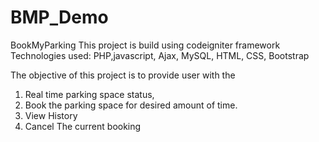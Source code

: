 # BMP_Demo
BookMyParking
This project is build using codeigniter framework
Technologies used: PHP,javascript, Ajax, MySQL, HTML, CSS, Bootstrap

The objective of this project is to provide user with the
1) Real time parking space status,
2) Book the parking space for desired amount of time.
3) View History
4) Cancel The current booking
